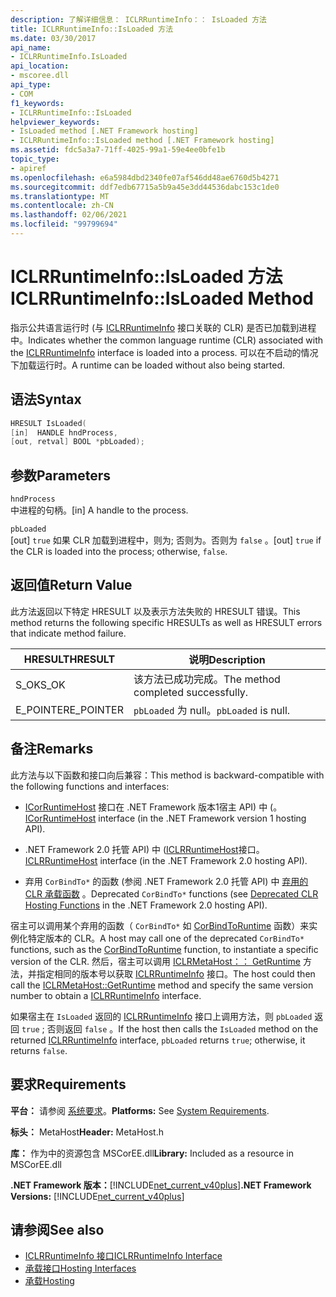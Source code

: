 ```yaml
---
description: 了解详细信息： ICLRRuntimeInfo：： IsLoaded 方法
title: ICLRRuntimeInfo::IsLoaded 方法
ms.date: 03/30/2017
api_name:
- ICLRRuntimeInfo.IsLoaded
api_location:
- mscoree.dll
api_type:
- COM
f1_keywords:
- ICLRRuntimeInfo::IsLoaded
helpviewer_keywords:
- IsLoaded method [.NET Framework hosting]
- ICLRRuntimeInfo::IsLoaded method [.NET Framework hosting]
ms.assetid: fdc5a3a7-71ff-4025-99a1-59e4ee0bfe1b
topic_type:
- apiref
ms.openlocfilehash: e6a5984dbd2340fe07af546dd48ae6760d5b4271
ms.sourcegitcommit: ddf7edb67715a5b9a45e3dd44536dabc153c1de0
ms.translationtype: MT
ms.contentlocale: zh-CN
ms.lasthandoff: 02/06/2021
ms.locfileid: "99799694"
---
```

# <a name="iclrruntimeinfoisloaded-method"></a><span data-ttu-id="67ff4-103">ICLRRuntimeInfo::IsLoaded 方法</span><span class="sxs-lookup"><span data-stu-id="67ff4-103">ICLRRuntimeInfo::IsLoaded Method</span></span>

<span data-ttu-id="67ff4-104">指示公共语言运行时 (与 [ICLRRuntimeInfo](iclrruntimeinfo-interface.md) 接口关联的 CLR) 是否已加载到进程中。</span><span class="sxs-lookup"><span data-stu-id="67ff4-104">Indicates whether the common language runtime (CLR) associated with the [ICLRRuntimeInfo](iclrruntimeinfo-interface.md) interface is loaded into a process.</span></span> <span data-ttu-id="67ff4-105">可以在不启动的情况下加载运行时。</span><span class="sxs-lookup"><span data-stu-id="67ff4-105">A runtime can be loaded without also being started.</span></span>  
  
## <a name="syntax"></a><span data-ttu-id="67ff4-106">语法</span><span class="sxs-lookup"><span data-stu-id="67ff4-106">Syntax</span></span>  
  
```cpp  
HRESULT IsLoaded(  
[in]  HANDLE hndProcess,  
[out, retval] BOOL *pbLoaded);  
```  
  
## <a name="parameters"></a><span data-ttu-id="67ff4-107">参数</span><span class="sxs-lookup"><span data-stu-id="67ff4-107">Parameters</span></span>  

 `hndProcess`  
 <span data-ttu-id="67ff4-108">中进程的句柄。</span><span class="sxs-lookup"><span data-stu-id="67ff4-108">[in] A handle to the process.</span></span>  
  
 `pbLoaded`  
 <span data-ttu-id="67ff4-109">[out] `true` 如果 CLR 加载到进程中，则为; 否则为。否则为 `false` 。</span><span class="sxs-lookup"><span data-stu-id="67ff4-109">[out] `true` if the CLR is loaded into the process; otherwise, `false`.</span></span>  
  
## <a name="return-value"></a><span data-ttu-id="67ff4-110">返回值</span><span class="sxs-lookup"><span data-stu-id="67ff4-110">Return Value</span></span>  

 <span data-ttu-id="67ff4-111">此方法返回以下特定 HRESULT 以及表示方法失败的 HRESULT 错误。</span><span class="sxs-lookup"><span data-stu-id="67ff4-111">This method returns the following specific HRESULTs as well as HRESULT errors that indicate method failure.</span></span>  
  
|<span data-ttu-id="67ff4-112">HRESULT</span><span class="sxs-lookup"><span data-stu-id="67ff4-112">HRESULT</span></span>|<span data-ttu-id="67ff4-113">说明</span><span class="sxs-lookup"><span data-stu-id="67ff4-113">Description</span></span>|  
|-------------|-----------------|  
|<span data-ttu-id="67ff4-114">S_OK</span><span class="sxs-lookup"><span data-stu-id="67ff4-114">S_OK</span></span>|<span data-ttu-id="67ff4-115">该方法已成功完成。</span><span class="sxs-lookup"><span data-stu-id="67ff4-115">The method completed successfully.</span></span>|  
|<span data-ttu-id="67ff4-116">E_POINTER</span><span class="sxs-lookup"><span data-stu-id="67ff4-116">E_POINTER</span></span>|<span data-ttu-id="67ff4-117">`pbLoaded` 为 null。</span><span class="sxs-lookup"><span data-stu-id="67ff4-117">`pbLoaded` is null.</span></span>|  
  
## <a name="remarks"></a><span data-ttu-id="67ff4-118">备注</span><span class="sxs-lookup"><span data-stu-id="67ff4-118">Remarks</span></span>  

 <span data-ttu-id="67ff4-119">此方法与以下函数和接口向后兼容：</span><span class="sxs-lookup"><span data-stu-id="67ff4-119">This method is backward-compatible with the following functions and interfaces:</span></span>  
  
- <span data-ttu-id="67ff4-120">[ICorRuntimeHost](icorruntimehost-interface.md) 接口在 .NET Framework 版本1宿主 API) 中 (。</span><span class="sxs-lookup"><span data-stu-id="67ff4-120">[ICorRuntimeHost](icorruntimehost-interface.md) interface (in the .NET Framework version 1 hosting API).</span></span>  
  
- <span data-ttu-id="67ff4-121">.NET Framework 2.0 托管 API) 中 ([ICLRRuntimeHost](iclrruntimehost-interface.md)接口。</span><span class="sxs-lookup"><span data-stu-id="67ff4-121">[ICLRRuntimeHost](iclrruntimehost-interface.md) interface (in the .NET Framework 2.0 hosting API).</span></span>  
  
- <span data-ttu-id="67ff4-122">弃用 `CorBindTo*` 的函数 (参阅 .NET Framework 2.0 托管 API) 中 [弃用的 CLR 承载函数](deprecated-clr-hosting-functions.md) 。</span><span class="sxs-lookup"><span data-stu-id="67ff4-122">Deprecated `CorBindTo*` functions (see [Deprecated CLR Hosting Functions](deprecated-clr-hosting-functions.md) in the .NET Framework 2.0 hosting API).</span></span>  
  
 <span data-ttu-id="67ff4-123">宿主可以调用某个弃用的函数（ `CorBindTo*` 如 [CorBindToRuntime](corbindtoruntime-function.md) 函数）来实例化特定版本的 CLR。</span><span class="sxs-lookup"><span data-stu-id="67ff4-123">A host may call one of the deprecated `CorBindTo*` functions, such as the [CorBindToRuntime](corbindtoruntime-function.md) function, to instantiate a specific version of the CLR.</span></span> <span data-ttu-id="67ff4-124">然后，宿主可以调用 [ICLRMetaHost：： GetRuntime](iclrmetahost-getruntime-method.md) 方法，并指定相同的版本号以获取 [ICLRRuntimeInfo](iclrruntimeinfo-interface.md) 接口。</span><span class="sxs-lookup"><span data-stu-id="67ff4-124">The host could then call the [ICLRMetaHost::GetRuntime](iclrmetahost-getruntime-method.md) method and specify the same version number to obtain a [ICLRRuntimeInfo](iclrruntimeinfo-interface.md) interface.</span></span>  
  
 <span data-ttu-id="67ff4-125">如果宿主在 `IsLoaded` 返回的 [ICLRRuntimeInfo](iclrruntimeinfo-interface.md) 接口上调用方法，则 `pbLoaded` 返回 `true` ; 否则返回 `false` 。</span><span class="sxs-lookup"><span data-stu-id="67ff4-125">If the host then calls the `IsLoaded` method on the returned [ICLRRuntimeInfo](iclrruntimeinfo-interface.md) interface, `pbLoaded` returns `true`; otherwise, it returns `false`.</span></span>  
  
## <a name="requirements"></a><span data-ttu-id="67ff4-126">要求</span><span class="sxs-lookup"><span data-stu-id="67ff4-126">Requirements</span></span>  

 <span data-ttu-id="67ff4-127">**平台：** 请参阅 [系统要求](../../get-started/system-requirements.md)。</span><span class="sxs-lookup"><span data-stu-id="67ff4-127">**Platforms:** See [System Requirements](../../get-started/system-requirements.md).</span></span>  
  
 <span data-ttu-id="67ff4-128">**标头：** MetaHost</span><span class="sxs-lookup"><span data-stu-id="67ff4-128">**Header:** MetaHost.h</span></span>  
  
 <span data-ttu-id="67ff4-129">**库：** 作为中的资源包含 MSCorEE.dll</span><span class="sxs-lookup"><span data-stu-id="67ff4-129">**Library:** Included as a resource in MSCorEE.dll</span></span>  
  
 <span data-ttu-id="67ff4-130">**.NET Framework 版本：**[!INCLUDE[net_current_v40plus](../../../../includes/net-current-v40plus-md.md)]</span><span class="sxs-lookup"><span data-stu-id="67ff4-130">**.NET Framework Versions:** [!INCLUDE[net_current_v40plus](../../../../includes/net-current-v40plus-md.md)]</span></span>  
  
## <a name="see-also"></a><span data-ttu-id="67ff4-131">请参阅</span><span class="sxs-lookup"><span data-stu-id="67ff4-131">See also</span></span>

- [<span data-ttu-id="67ff4-132">ICLRRuntimeInfo 接口</span><span class="sxs-lookup"><span data-stu-id="67ff4-132">ICLRRuntimeInfo Interface</span></span>](iclrruntimeinfo-interface.md)
- [<span data-ttu-id="67ff4-133">承载接口</span><span class="sxs-lookup"><span data-stu-id="67ff4-133">Hosting Interfaces</span></span>](hosting-interfaces.md)
- [<span data-ttu-id="67ff4-134">承载</span><span class="sxs-lookup"><span data-stu-id="67ff4-134">Hosting</span></span>](index.md)
